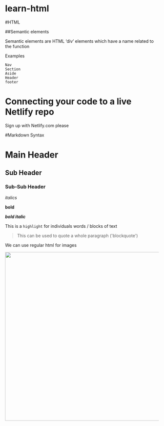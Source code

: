 # learn-html

#HTML

##Semantic elements

Semantic elements are HTML ‘div’ elements which have a name related to the function

Examples
	
	Nav
	Section
	Aside
	Header
	footer

# Connecting your code to a live Netlify repo

Sign up with Netlify.com please

#Markdown Syntax

# Main Header
## Sub Header
### Sub-Sub Header

*italics*

**bold**

***bold italic***

This is a `highlight` for individuals words / blocks of text

> This can be used to quote a whole paragraph ('blockquote')

We can use regular html for images

<img src="https://i.kym-cdn.com/entries/icons/original/000/030/157/womanyellingcat.jpg" width="550">